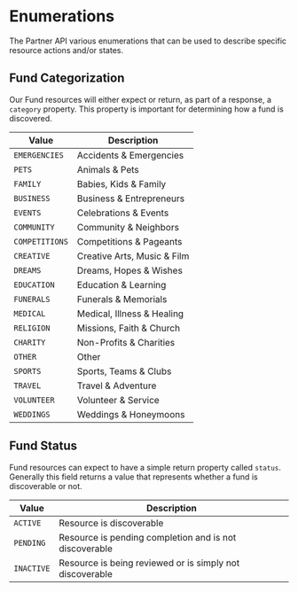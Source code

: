 # Enumerations 

The Partner API various enumerations that can be used to describe specific resource actions and/or states.


## Fund Categorization
Our Fund resources will either expect or return, as part of a response, a `category` property. This property is important for determining how a fund is discovered.

Value|Description
---|---|
`EMERGENCIES`|Accidents & Emergencies|
`PETS`|Animals & Pets|
`FAMILY`|Babies, Kids & Family|
`BUSINESS`|Business & Entrepreneurs|
`EVENTS`|Celebrations & Events|
`COMMUNITY`|Community & Neighbors|
`COMPETITIONS`|Competitions & Pageants|
`CREATIVE`|Creative Arts, Music & Film|
`DREAMS`|Dreams, Hopes & Wishes|
`EDUCATION`|Education & Learning|
`FUNERALS`|Funerals & Memorials|
`MEDICAL`|Medical, Illness & Healing|
`RELIGION`|Missions, Faith & Church|
`CHARITY`|Non-Profits & Charities|
`OTHER`|Other|
`SPORTS`|Sports, Teams & Clubs|
`TRAVEL`|Travel & Adventure|
`VOLUNTEER`|Volunteer & Service|
`WEDDINGS`|Weddings & Honeymoons|

## Fund Status
Fund resources can expect to have a simple return property called `status`. Generally this field returns a value that represents whether a fund is discoverable or not.

Value|Description
---|---|
`ACTIVE`| Resource is discoverable
`PENDING`| Resource is pending completion and is not discoverable  
`INACTIVE`| Resource is being reviewed or is simply not discoverable
